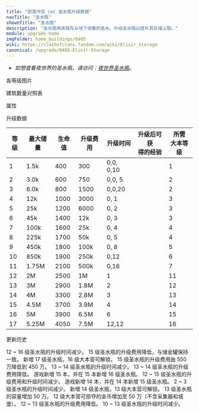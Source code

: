 ```yaml
---
title: "部落冲突 coc 圣水瓶升级数据"
navTitle: "圣水瓶"
shownTitle: "圣水瓶"
description: "圣水瓶用来保存从地下收集的圣水。升级圣水瓶以提升其存储上限。"
module: upgrade-home
imgFolder: home_buildings/0405
wiki: https://clashofclans.fandom.com/wiki/Elixir_Storage
canonical: /upgrade/0405-Elixir-Storage
---
```


- *如想查看夜世界的圣水瓶，请访问：[夜世界圣水瓶](/upgrade/1204-Elixir-Storage)。*

<UnitInfo :folder="$frontmatter.imgFolder" imgSrc="Elixir_Storage17.png" :imgAlt="$frontmatter.navTitle" :description="$frontmatter.description" :isSmallImg="true" />

<SmallTitle>各等级图片</SmallTitle>

<Panel>
    <UnitImgGroup :folder="$frontmatter.imgFolder">
        <UnitImg imgTitle="1 级" imgSrc="Elixir_Storage1.png" />
        <UnitImg imgTitle="2 级" imgSrc="Elixir_Storage2.png" />
        <UnitImg imgTitle="3 级" imgSrc="Elixir_Storage3.png" />
        <UnitImg imgTitle="4 级" imgSrc="Elixir_Storage4.png" />
        <UnitImg imgTitle="5 级" imgSrc="Elixir_Storage5.png" />
        <UnitImg imgTitle="6 级" imgSrc="Elixir_Storage6.png" />
        <UnitImg imgTitle="7 级" imgSrc="Elixir_Storage7.png" />
        <UnitImg imgTitle="8 级" imgSrc="Elixir_Storage8.png" />
        <UnitImg imgTitle="9 级" imgSrc="Elixir_Storage9.png" />
        <UnitImg imgTitle="10 级" imgSrc="Elixir_Storage10.png" />
        <UnitImg imgTitle="11 级" imgSrc="Elixir_Storage11.png" />
        <UnitImg imgTitle="12 级" imgSrc="Elixir_Storage12.png" />
        <UnitImg imgTitle="13 级" imgSrc="Elixir_Storage13.png" />
        <UnitImg imgTitle="14 级" imgSrc="Elixir_Storage14.png" />
        <UnitImg imgTitle="15 级" imgSrc="Elixir_Storage15.png" />
        <UnitImg imgTitle="16 级" imgSrc="Elixir_Storage16.png" />
        <UnitImg imgTitle="17 级" imgSrc="Elixir_Storage17.png" />
    </UnitImgGroup>
</Panel>

<SmallTitle>建筑数量对照表</SmallTitle>

<BuildingNum>
    <BuildingNumRow title="大本等级" num="1 - 2, 3 - 7, 8, 9 - 16" />
    <BuildingNumRow title="建筑数量" num="    1,     2, 3,      4" />
</BuildingNum>

<SmallTitle>属性</SmallTitle>

<UnitProperties>
    <UnitProperty pKey="占地面积" pValue="3×3" />
    <UnitProperty pKey="判定面积" pValue="2×2" :isJudgeSquare="true" />
    <UnitProperty pKey="掠夺比例" pValue="点击查看" />
</UnitProperties>

<SmallTitle>升级数据</SmallTitle>

<script setup>
const tableExtraInfo = [
    {
        "column": 1,
        "type": "number",
        "icon": "Elixir",
        "noGoldPass": true
    },
    {
        "column": 3,
        "type": "cost",
        "gpClass": "building",
        "icon": "Gold"
    },
    {
        "column": 4,
        "type": "time",
        "gpClass": "building"
    },
    {
        "column": 5,
        "type": "exp",
        "icon": "Exp"
    }
];
</script>

<UnitTable :tableExtraInfo="tableExtraInfo">

| 等级 | 最大储量 | 生命值 | 升级费用 |  升级时间   | 升级后可获<br>得的经验 | 所需<br>大本等级 |
| ---- |  ----   |  ---- |    ---   |     ---    |         ---          |  ---  |
|   1  |  1.5k   |   400 |    300   |  0,0, 0,10 |                      |    1  |
|   2  |  3.0k   |   600 |    750   |  0,0, 5    |                      |    2  |
|   3  |  6.0k   |   800 |   1500   |  0,0,20    |                      |    2  |
|   4  |   12k   |  1000 |   3000   |  0, 1      |                      |    3  |
|   5  |   25k   |  1200 |   6000   |  0, 2      |                      |    3  |
|   6  |   45k   |  1400 |    12k   |  0, 3      |                      |    3  |
|   7  |  100k   |  1600 |    25k   |  0, 4      |                      |    4  |
|   8  |  225k   |  1700 |    50k   |  0, 5      |                      |    4  |
|   9  |  450k   |  1800 |   100k   |  0, 8      |                      |    5  |
|  10  |  850k   |  1900 |   250k   |  0,12      |                      |    6  |
|  11  | 1.75M   |  2100 |   500k   |  0,16      |                      |    7  |
|  12  |    2M   |  2500 |     1M   |  1         |                      |   11  |
|  13  |    3M   |  2900 |   1.8M   |  2         |                      |   12  |
|  14  |    4M   |  3300 |   2.8M   |  3         |                      |   13  |
|  15  |  4.5M   |  3700 |   3.9M   |  4         |                      |   14  |
|  16  |    5M   |  3900 |   6.5M   |  6         |                      |   15  |
|  17  |  5.25M  |  4050 |   7.5M   | 12,12      |                      |   16  |
</UnitTable>

<SmallTitle>更新历史</SmallTitle>

<Timeline>
    <TimelineItem date="2024/06/18">
        <TimelineRow>12 ~ 16 级圣水瓶的升级时间减少。</TimelineRow>
        <TimelineRow>15 级圣水瓶的升级费用降低，与储金罐保持一致。</TimelineRow>
    </TimelineItem>
    <TimelineItem date="2023/12/12">
        <TimelineRow>新增 17 级圣水瓶，16 级大本营可解锁。</TimelineRow>
        <TimelineRow>15 级圣水瓶的升级费用由 550 万降低到 450 万。</TimelineRow>
    </TimelineItem>
    <TimelineItem date="2023/06/12">
        <TimelineRow>13 ~ 14 级圣水瓶的升级时间减少。</TimelineRow>
        <TimelineRow>13 ~ 14 级圣水瓶的升级费用降低。</TimelineRow>
    </TimelineItem>
    <TimelineItem date="2022/10/10">
        <TimelineRow>游戏新增 15 本，并在 15 本新增 16 级圣水瓶。</TimelineRow>
        <TimelineRow>12 ~ 15 级圣水瓶的升级费用和升级时间减少。</TimelineRow>
    </TimelineItem>
    <TimelineItem date="2021/04/12">
        <TimelineRow>游戏新增 14 本，并在 14 本新增 15 级圣水瓶。</TimelineRow>
        <TimelineRow>2 ~ 3 级圣水瓶的升级时间减少。</TimelineRow>
    </TimelineItem>
    <TimelineItem date="2019/12/09">
        <TimelineRow>新增 14 级圣水瓶，13 级大本营可解锁。</TimelineRow>
        <TimelineRow>13 级圣水瓶的容量增加 50 万。</TimelineRow>
        <TimelineRow>12 级大本营可掠夺的金币增加至 50 万（不含采集器和城堡）。</TimelineRow>
    </TimelineItem>
        <TimelineItem date="2019/04/02">
        <TimelineRow>12 ~ 13 级圣水瓶的升级费用降低。</TimelineRow>
        <TimelineRow>10 ~ 13 级圣水瓶的升级时间减少。</TimelineRow>
    </TimelineItem>
    <TimelineItem :historyBottom="true" />
</Timeline>